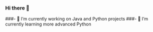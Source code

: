### Hi there 👋


###- 🔭 I’m currently working on Java and Python projects
###- 🌱 I’m currently learning more advanced Python

